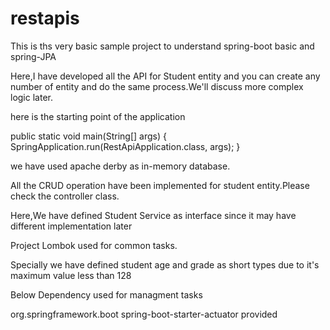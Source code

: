 # restapis

This is ths very basic sample project to understand spring-boot basic and spring-JPA

Here,I have developed all the API for Student entity and you can create any number of entity and do the same process.We'll discuss more complex logic later.

here is the starting point of the application 

public static void main(String[] args) {
		SpringApplication.run(RestApiApplication.class, args);
}

we have used apache derby as in-memory database.

All the CRUD operation have been implemented for student entity.Please check the controller class.

Here,We have defined Student Service as interface since it may have different implementation later

Project Lombok used for common tasks.

Specially we have defined student age and grade as short types due to it's maximum value less than 128

Below Dependency used for managment tasks

<dependency>
            <groupId>org.springframework.boot</groupId>
            <artifactId>spring-boot-starter-actuator</artifactId>
            <scope>provided</scope>
</dependency>

